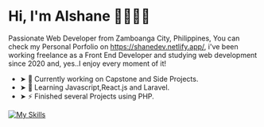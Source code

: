 # Hi, I'm Alshane 👨🏻‍💻👋

Passionate Web Developer from Zamboanga City, Philippines, You can check my Personal Porfolio on https://shanedev.netlify.app/, i've been working freelance as a Front End Developer and studying web development since 2020 and, yes..I enjoy every moment of it!

- ➤ 🔭 Currently working on Capstone and Side Projects.
- ➤ 🌱 Learning Javascript,React.js and Laravel.
- ➤ ⚡ Finished several Projects using PHP.

[![My Skills](https://skillicons.dev/icons?i=html,css,js,django,php,mysql,sqlite,laravel)](https://skillicons.dev)

